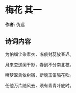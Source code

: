 # 梅花  其一

**作者**: 仇远

## 诗词内容

为怕缁尘染素衣，冻痕封蕊放春迟。

月来忽送阑干影，春到不分南北枝。

啼梦翠禽依树宿，断魂玉笛隔花吹。

任他万片随风去，须有青青叶底时。

